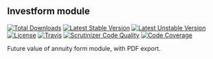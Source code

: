 Investform module
--

[![Total Downloads](https://poser.pugx.org/webcms2/invest-module/downloads.png)](https://packagist.org/packages/webcms2/investform-module)
[![Latest Stable Version](https://poser.pugx.org/webcms2/investform-module/v/stable.png)](https://github.com/webcms2/investform-module/releases)
[![Latest Unstable Version](https://poser.pugx.org/webcms2/investform-module/v/unstable.png)](https://packagist.org/packages/webcms2/investform-module)
[![License](https://poser.pugx.org/webcms2/investform-module/license.png)](https://packagist.org/packages/webcms2/investform-module)
[![Travis](https://travis-ci.org/ufik/investform-module.png)](https://travis-ci.org/ufik/investform-module.png)
[![Scrutinizer Code Quality](https://scrutinizer-ci.com/g/ufik/investform-module/badges/quality-score.png?b=master)](https://scrutinizer-ci.com/g/ufik/investform-module/?branch=master)
[![Code Coverage](https://scrutinizer-ci.com/g/ufik/investform-module/badges/coverage.png?b=master)](https://scrutinizer-ci.com/g/ufik/investform-module/?branch=master)

Future value of annuity form module, with PDF export.
